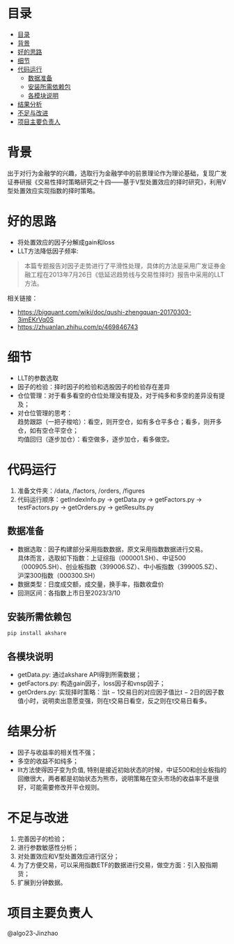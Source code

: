 # 目录
- [目录](#目录)
- [背景](#背景)
- [好的思路](#好的思路)
- [细节](#细节)
- [代码运行](#代码运行)
  - [数据准备](#数据准备)
  - [安装所需依赖包](#安装所需依赖包)
  - [各模块说明](#各模块说明)
- [结果分析](#结果分析)
- [不足与改进](#不足与改进)
- [项目主要负责人](#项目主要负责人)
# 背景
出于对行为金融学的兴趣，选取行为金融学中的前景理论作为理论基础，复现广发证券研报《交易性择时策略研究之十四——基于V型处置效应的择时研究》，利用V型处置效应实现指数的择时策略。
# 好的思路
- 将处置效应的因子分解成gain和loss
- LLT方法降低因子频率:  
>本篇专题报告对因子走势进行了平滑性处理，具体的方法是采用广发证券金融工程在2013年7月26日《低延迟趋势线与交易性择时》报告中采用的LLT方法。

相关链接：
- https://bigquant.com/wiki/doc/qushi-zhengquan-20170303-3imEKrVq0S  
- https://zhuanlan.zhihu.com/p/469846743
# 细节
- LLT的参数选取
- 因子的检验：择时因子的检验和选股因子的检验存在差异
- 仓位管理：对于看多看空的仓位处理没有提及，对于纯多和多空的差异没有提及；  
- 对仓位管理的思考：  
趋势跟踪（一把子梭哈）：看空，则开空仓，如有多仓平多仓；看多，则开多仓，如有空仓平空仓；  
均值回归（逐步加仓）：看空做多，逐步加仓，看多做空。
# 代码运行
1. 准备文件夹：/data, /factors, /orders, /figures
2. 代码运行顺序：getIndexInfo.py -> getData.py -> getFactors.py -> testFactors.py -> getOrders.py -> getResults.py
## 数据准备
- 数据选取：因子构建部分采用指数数据，原文采用指数数据进行交易。  
具体而言，选取如下指数：上证综指（000001.SH）、中证500（000905.SH）、创业板指数（399006.SZ）、中小板指数（399005.SZ）、沪深300指数（000300.SH）
- 数据类型：日度成交额，成交量，换手率，指数收盘价
- 回测区间：各指数上市日至2023/3/10  
## 安装所需依赖包
`pip install akshare`
## 各模块说明
- getData.py: 通过akshare API得到所需数据；   
- getFactors.py: 构造gain因子，loss因子和vnsp因子；  
- getOrders.py: 实现择时策略：当t − 1交易日的对应因子值比t − 2日的因子数值小时，说明卖出意愿变强，则在t交易日看空，反之则在t交易日看多。
# 结果分析
- 因子与收益率的相关性不强；
- 多空的收益不如纯多；
- llt方法使得因子变为负值, 特别是接近初始状态的时候，中证500和创业板指的回撤很大，两者都是初始状态为熊市，说明策略在空头市场的收益率不是很好，可能需要修改开平仓规则。
# 不足与改进
1. 完善因子的检验；
2. 进行参数敏感性分析；
3. 对处置效应和V型处置效应进行区分；
4. 为了方便交易，可以采用指数ETF的数据进行交易，做空方面：引入股指期货；
5. 扩展到分钟数据。
# 项目主要负责人
@algo23-Jinzhao
